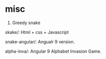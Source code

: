 # misc
1. Greedy snake

  skake/:  Html + css + Javascript
  
  snake-angular/: Angualr 9 version.
  
  alpha-inva/: Angular 9 Alphabet Invasion Game.
